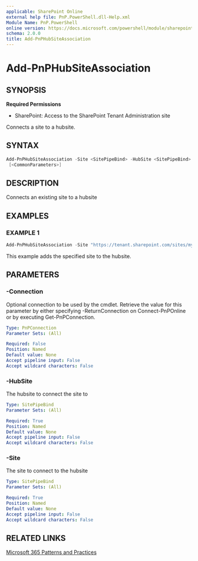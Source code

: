 ```yaml
---
applicable: SharePoint Online
external help file: PnP.PowerShell.dll-Help.xml
Module Name: PnP.PowerShell
online version: https://docs.microsoft.com/powershell/module/sharepoint-pnp/add-pnphubsiteassociation
schema: 2.0.0
title: Add-PnPHubSiteAssociation
---
```


# Add-PnPHubSiteAssociation

## SYNOPSIS

**Required Permissions**

* SharePoint: Access to the SharePoint Tenant Administration site

Connects a site to a hubsite.

## SYNTAX

```powershell
Add-PnPHubSiteAssociation -Site <SitePipeBind> -HubSite <SitePipeBind> [-Connection <PnPConnection>]
 [<CommonParameters>]
```

## DESCRIPTION
Connects an existing site to a hubsite

## EXAMPLES

### EXAMPLE 1
```powershell
Add-PnPHubSiteAssociation -Site "https://tenant.sharepoint.com/sites/mysite" -HubSite "https://tenant.sharepoint.com/sites/hubsite"
```

This example adds the specified site to the hubsite.

## PARAMETERS

### -Connection
Optional connection to be used by the cmdlet. Retrieve the value for this parameter by either specifying -ReturnConnection on Connect-PnPOnline or by executing Get-PnPConnection.

```yaml
Type: PnPConnection
Parameter Sets: (All)

Required: False
Position: Named
Default value: None
Accept pipeline input: False
Accept wildcard characters: False
```

### -HubSite
The hubsite to connect the site to

```yaml
Type: SitePipeBind
Parameter Sets: (All)

Required: True
Position: Named
Default value: None
Accept pipeline input: False
Accept wildcard characters: False
```

### -Site
The site to connect to the hubsite

```yaml
Type: SitePipeBind
Parameter Sets: (All)

Required: True
Position: Named
Default value: None
Accept pipeline input: False
Accept wildcard characters: False
```

## RELATED LINKS

[Microsoft 365 Patterns and Practices](https://aka.ms/m365pnp)